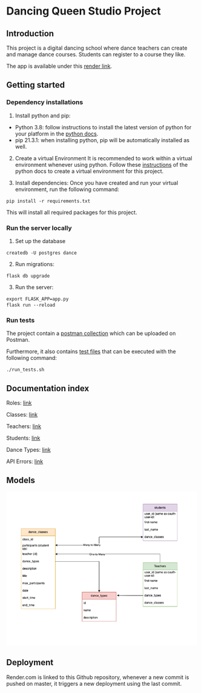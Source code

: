 # Dancing Queen Studio Project

## Introduction

This project is a digital dancing school where dance teachers can create and manage dance courses. 
Students can register to a course they like.

The app is available under this [render link](https://dacing-queen-studio.onrender.com).

## Getting started

### Dependency installations

1. Install python and pip:
 - Python 3.8: follow instructions to install the latest version of python for your platform in the [python docs](https://docs.python.org/3/using/unix.html#getting-and-installing-the-latest-version-of-python).
 - pip 21.3.1: when installing python, pip will be automatically installed as well.

2. Create a virtual Environment
It is recommended to work within a virtual environment whenever using python. 
Follow these [instructions](https://docs.python.org/3/library/venv.html) of the python docs to create a virtual environment for this project.

3. Install dependencies:
Once you have created and run your virtual environment, run the following command:

```
pip install -r requirements.txt
```
This will install all required packages for this project.


### Run the server locally

1. Set up the database
```
createdb -U postgres dance
```

2. Run migrations:
```
flask db upgrade
```

3. Run the server:

```
export FLASK_APP=app.py
flask run --reload
```

### Run tests

The project contain a [postman collection](udacity-capstone-dancestudio.postman_collection.json) which can be uploaded on Postman.

Furthermore, it also contains [test files](tests) that can be executed with the following command:
```
./run_tests.sh
```


## Documentation index

Roles: [link](documentation/roles.md)

Classes: [link](documentation/classes.md)

Teachers: [link](documentation/teachers.md)

Students: [link](documentation/students.md)

Dance Types: [link](documentation/dance_types.md)

API Errors: [link](documentation/api_errors.md)


## Models

![alt text](.github/dancing-queens-studio.drawio.png)



## Deployment

Render.com is linked to this Github repository, whenever a new commit is pushed on 
master, it triggers a new deployment using the last commit.